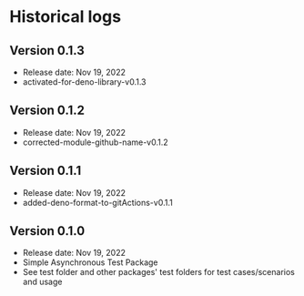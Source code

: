 # Historical logs

## Version 0.1.3

- Release date: Nov 19, 2022
- activated-for-deno-library-v0.1.3

## Version 0.1.2

- Release date: Nov 19, 2022
- corrected-module-github-name-v0.1.2

## Version 0.1.1

- Release date: Nov 19, 2022
- added-deno-format-to-gitActions-v0.1.1

## Version 0.1.0

- Release date: Nov 19, 2022
- Simple Asynchronous Test Package
- See test folder and other packages' test folders for test cases/scenarios and
  usage
